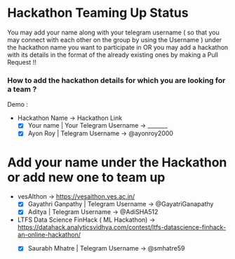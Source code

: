 # Hackathon Teaming Up Status  

You may add your name along with your telegram username ( so that you may connect with each other on the group by using the Username ) under the hackathon name you want to participate in OR you may add a hackathon with its details in the format of the already existing ones by making a Pull Request !! 

### How to add the hackathon details for which you are looking for a team ?

Demo : 
- Hackathon Name -> Hackathon Link
	* [x] Your name | Your Telegram Username -> _______
	* [x] Ayon Roy | Telegram Username -> @ayonroy2000

# Add your name under the Hackathon or add new one to team up

- vesAIthon -> https://vesaithon.ves.ac.in/
	* [x] Gayathri Ganpathy | Telegram Username -> @GayatriGanapathy
	* [x] Aditya | Telegram Username -> @AdiSHA512

- LTFS Data Science FinHack ( ML Hackathon) -> https://datahack.analyticsvidhya.com/contest/ltfs-datascience-finhack-an-online-hackathon/
	* [x] Saurabh Mhatre | Telegram Username -> @smhatre59

